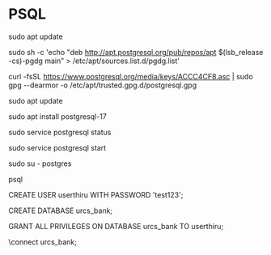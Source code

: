 # PSQL

sudo apt update

sudo sh -c 'echo "deb http://apt.postgresql.org/pub/repos/apt $(lsb_release -cs)-pgdg main" > /etc/apt/sources.list.d/pgdg.list'

curl -fsSL https://www.postgresql.org/media/keys/ACCC4CF8.asc | sudo gpg --dearmor -o /etc/apt/trusted.gpg.d/postgresql.gpg

sudo apt update

sudo apt install postgresql-17

sudo service postgresql status

sudo service postgresql start

sudo su - postgres

psql

CREATE USER userthiru WITH PASSWORD 'test123';

CREATE DATABASE urcs_bank;

GRANT ALL PRIVILEGES ON DATABASE urcs_bank TO userthiru;

\connect urcs_bank;
